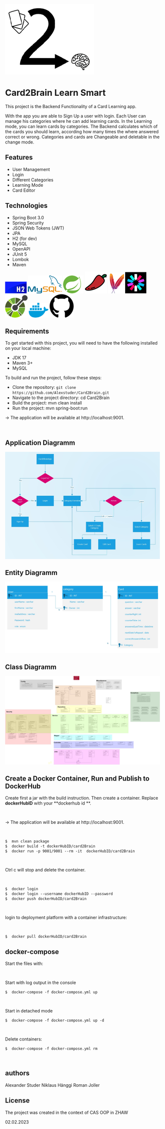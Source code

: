 ![Application Diagram](https://github.com/Alexstuder/Card2Brain/blob/master/doc/logos/logoCard2Brain.png)
# Card2Brain Learn Smart
This project is the Backend Functionality of a Card Learning app.

With the app you are able to Sign Up a user with login.
Each User can manage his categories where he can add learning cards.
In the Learning mode, you can learn cards by categories. The Backend calculates which of the cards you should learn, according how many times the where answered correct or wrong.
Categories and cards are Changeable and deletable in the change mode.

## Features

* User Management
* Login
* Different Categories
* Learning Mode
* Card Editor

## Technologies

* Spring Boot 3.0
* Spring Security
* JSON Web Tokens (JWT)
* JPA
* H2 (for dev)
* MySQL
* OpenAPI
* JUnit 5
* Lombok
* Maven

![H2 Database](https://github.com/Alexstuder/Card2Brain/blob/master/doc/logos/H2.png) ![MySQL](https://github.com/Alexstuder/Card2Brain/blob/master/doc/logos/mySql.png) ![SpringBoot](https://github.com/Alexstuder/Card2Brain/blob/master/doc/logos/Springboot.png) ![Lombok](https://github.com/Alexstuder/Card2Brain/blob/master/doc/logos/lombok.png) ![Maven](https://github.com/Alexstuder/Card2Brain/blob/master/doc/logos/maven.png) ![JWT](https://github.com/Alexstuder/Card2Brain/blob/master/doc/logos/JWT.png) ![open API](https://github.com/Alexstuder/Card2Brain/blob/master/doc/logos/openApi.png) ![Docker](https://github.com/Alexstuder/Card2Brain/blob/master/doc/logos/docker.png) ![GitHub](https://github.com/Alexstuder/Card2Brain/blob/master/doc/logos/gitHub.png)

## Requirements

To get started with this project, you will need to have the following installed on your local machine:

* JDK 17
* Maven 3+
* MySQL

To build and run the project, follow these steps:

* Clone the repository: `git clone https://github.com/Alexstuder/Card2Brain.git`
* Navigate to the project directory: cd Card2Brain
* Build the project: mvn clean install
* Run the project: mvn spring-boot:run

-> The application will be available at http://localhost:9001.

<br/>

## Application Diagramm

![Application Diagram](https://github.com/Alexstuder/Card2Brain/blob/master/doc/diagramms/application.jpg)

## Entity Diagramm

![Entity Diagramm](https://github.com/Alexstuder/Card2Brain/blob/master/doc/diagramms/entity.jpg)

## Class Diagramm

![Entity Diagramm](https://github.com/Alexstuder/Card2Brain/blob/master/doc/diagramms/classDiagramm.jpg)

## Create a Docker Container, Run and Publish to DockerHub

Create first a jar with the build instruction. Then create a container. Replace **dockerHubID** with your **dockerhub id
**.

<br/>



-> The application will be available at http://localhost:9001.



<br/>

```
$  mvn clean package
$  docker build -t dockerHubID/card2Brain
$  docker run -p 9001/9001 --rm -it  dockerHubID/card2Brain
```

<br/>

Ctrl c will stop and delete the container.

<br/>



```
$  docker login
$  docker login --username dockerHubID --password 
$  docker push dockerHubID/card2Brain
```
<br/>

login to deployment platform with a container infrastructure:

<br/>



```
$  docker pull dockerHubID/card2Brain
```

##  docker-compose

Start the files with:

<br/>

Start with log output in the console

```
$  docker-compose -f docker-compose.yml up
```

<br/>

Start in detached mode

```
$  docker-compose -f docker-compose.yml up -d
```

<br/>

Delete containers:

```
$  docker-compose -f docker-compose.yml rm
```

<br/>


## authors
Alexander Studer
Niklaus Hänggi
Roman Joller




License
---------

The project was created in the context of CAS OOP in ZHAW

02.02.2023

